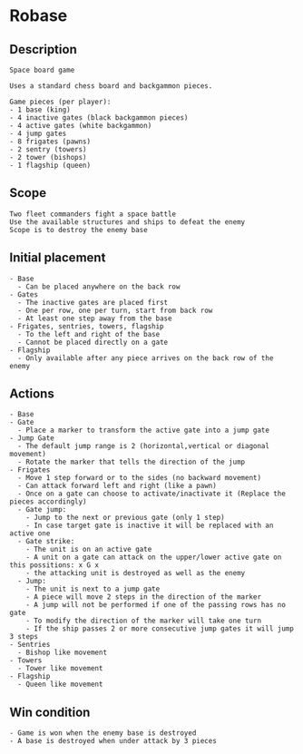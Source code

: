 # Robase

## Description

    Space board game

    Uses a standard chess board and backgammon pieces.

    Game pieces (per player):
    - 1 base (king)
    - 4 inactive gates (black backgammon pieces)
    - 4 active gates (white backgammon)
    - 4 jump gates
    - 8 frigates (pawns)
    - 2 sentry (towers)
    - 2 tower (bishops)
    - 1 flagship (queen)
  
## Scope

    Two fleet commanders fight a space battle
    Use the available structures and ships to defeat the enemy
    Scope is to destroy the enemy base

## Initial placement

    - Base
      - Can be placed anywhere on the back row
    - Gates
      - The inactive gates are placed first
      - One per row, one per turn, start from back row
      - At least one step away from the base
    - Frigates, sentries, towers, flagship
      - To the left and right of the base
      - Cannot be placed directly on a gate
    - Flagship
      - Only available after any piece arrives on the back row of the enemy
  
## Actions

    - Base
    - Gate
      - Place a marker to transform the active gate into a jump gate
    - Jump Gate
      - The default jump range is 2 (horizontal,vertical or diagonal movement)
      - Rotate the marker that tells the direction of the jump
    - Frigates
      - Move 1 step forward or to the sides (no backward movement)
      - Can attack forward left and right (like a pawn)
      - Once on a gate can choose to activate/inactivate it (Replace the pieces accordingly)
      - Gate jump:
        - Jump to the next or previous gate (only 1 step)
        - In case target gate is inactive it will be replaced with an active one
      - Gate strike:
        - The unit is on an active gate
        - A unit on a gate can attack on the upper/lower active gate on this possitions: x G x
        - the attacking unit is destroyed as well as the enemy
      - Jump:
        - The unit is next to a jump gate
        - A piece will move 2 steps in the direction of the marker
        - A jump will not be performed if one of the passing rows has no gate
        - To modify the direction of the marker will take one turn
        - If the ship passes 2 or more consecutive jump gates it will jump 3 steps
    - Sentries
      - Bishop like movement
    - Towers
      - Tower like movement
    - Flagship
      - Queen like movement
  
## Win condition

    - Game is won when the enemy base is destroyed
    - A base is destroyed when under attack by 3 pieces
